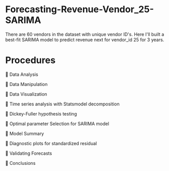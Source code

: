 # Forecasting-Revenue-Vendor_25-SARIMA

There are 60 vendors in the dataset with unique vendor ID's. 
Here I'll built a best-fit SARIMA model to predict revenue next for vendor_id 25 for 3 years.

# Procedures
 Data Analysis 

 Data Manipulation 

 Data Visualization 

 Time series analysis with Statsmodel decomposition 

 Dickey-Fuller hypothesis testing 

 Optimal parameter Selection for SARIMA model 

 Model Summary 

 Diagnostic plots for standardized residual 

 Validating Forecasts 

 Conclusions 

